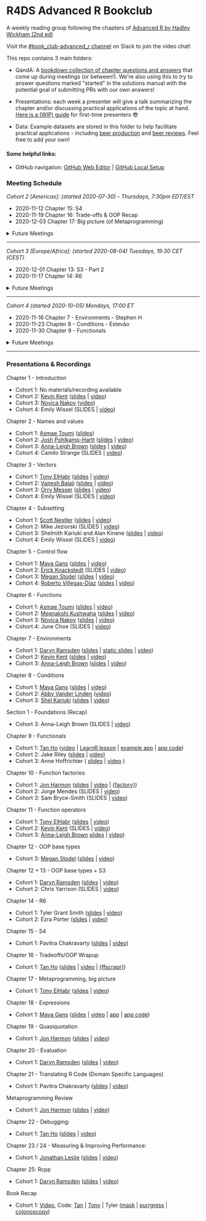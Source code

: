 # R4DS Advanced R Bookclub
A weekly reading group following the chapters of [Advanced R by Hadley Wickham (2nd ed)](https://adv-r.hadley.nz/)

Visit the [#book_club-advanced_r channel](https://r4ds.io/join) on Slack to join the video chat!

This repo contains 3 main folders:

- QandA: A [bookdown collection of chapter questions and answers](https://r4ds.github.io/bookclub-Advanced_R/QandA/docs/welcome.html) that come up during meetings (or between!). We're also using this to try to answer questions marked "started" in the solutions manual with the potential goal of submitting PRs with our own answers!

- Presentations: each week a presenter will give a talk summarizing the chapter and/or discussing practical applications of the topic at hand. [Here is a (WIP) guide](https://github.com/r4ds/bookclub-template/blob/master/Presentations/PresentationGuide.md) for first-time presenters :sunglasses:

- Data: Example datasets are stored in this folder to help facilitate practical applications - including [beer production](https://github.com/rfordatascience/tidytuesday/blob/master/data/2020/2020-03-31/readme.md) and [beer reviews](https://www.kaggle.com/rdoume/beerreviews). Feel free to add your own!

#### Some helpful links:
- GitHub navigation: [GitHub Web Editor](https://youtu.be/d41oc2OMAuI) | [GitHub Local Setup](https://www.youtube.com/watch?v=hNUNPkoledI)

### Meeting Schedule

*Cohort 2 [Americas]: (started 2020-07-30) - Thursdays, 7:30pm EDT/EST*

- 2020-11-12 Chapter 15: S4
- 2020-11-19 Chapter 16: Trade-offs & OOP Recap
- 2020-12-03 Chapter 17: Big picture (of Metaprogramming)

<details>
  <summary> Future Meetings </summary>

- 2020-12-10 Chapter 18: Expressions
- 2020-12-17 Chapter 19: Quasiquotation
- 2021-01-07 Chapter 20: Evaluation
- 2021-01-14 Chapter 21: Translating R code
- 2021-01-21 Metaprogramming Recap
- 2021-01-28 Chapter 22: Debugging
- 2021-02-04 Chapters 23 & 24: Measuring & Improving performance
- 2021-02-11 Chapter 25 Rewriting R code in C++
- 2021-02-18 Book Recap and Reflection

</details>

<hr>

*Cohort 3 [Europe/Africa]: (started 2020-08-04) Tuesdays, 19:30 CET (CEST)*

- 2020-12-01 Chapter 13: S3 - Part 2
- 2020-11-17 Chapter 14: R6

<details>
  <summary> Future Meetings </summary>

- 2020-12-01 Chapter 15: S4
- 2020-12-08 Chapter 16: Trade-offs & Section 3 Recap
- 2020-12-15 Chapter 17: Big picture (of Metaprogramming)
- 2020-12-22 Chapter 18: Expressions
- 2020-12-29 Chapter 19: Quasiquotation
- 2021-01-05 Chapter 20: Evaluation
- 2021-01-12 Chapter 21: Translating R code
- 2021-01-19 Section 4 Recap
- 2021-01-26 Chapter 22: Debugging
- 2021-02-02 Chapters 23 & 24: Measuring & Improving performance
- 2021-02-09 Chapter 25 Rewriting R code in C++
- 2021-02-16 Book Recap and Reflection

</details>

<hr>

*Cohort 4 (started 2020-10-05) Mondays, 17:00 ET*

- 2020-11-16 Chapter 7 - Environments - Stephen H
- 2020-11-23 Chapter 8 - Conditions - Estevão
- 2020-11-30 Chapter 9 - Functionals

<details>
  <summary> Future Meetings </summary>

- 2020-12-07 Chapter 10 - Function factories
- 2020-12-14 Chapter 11 - Function operators
- 2020-12-21 Chapter 12 - Base types (OOP)
- 2020-12-28 Chapter 13 - S3 - Roberto

</details>

<hr>

### Presentations & Recordings

Chapter 1 - Introduction

- Cohort 1: No materials/recording available
- Cohort 2: [Kevin Kent](https://twitter.com/kevin_m_kent) ([slides](https://docs.google.com/presentation/d/1oKhqSY6L6yI3yMwB4JB1eduLqu6UWPZ7Y1v32FK042I/edit?usp=sharing) | [video](https://www.youtube.com/watch?v=PCG52lU_YlA&t))
- Cohort 3: [Novica Nakov](https://twitter.com/novicanakov) ([video](https://www.youtube.com/watch?v=f6PuOnuZWBc))
- Cohort 4: Emily Wissel (SLIDES | [video](https://youtu.be/qDaJvX-Mpls))

Chapter 2 - Names and values

- Cohort 1: [Asmae Toumi](https://twitter.com/asmae_toumi) ([slides](https://r4ds.github.io/bookclub-Advanced_R/Presentations/Week02/Cohort1/Chap2slides.html#1))
- Cohort 2: [Josh Pohlkamp-Hartt](https://twitter.com/jpohlkamphartt) ([slides](https://r4ds.github.io/bookclub-Advanced_R/Presentations/Week02/Cohort2_America/Chapter2Slides.html#1) | [video](https://www.youtube.com/watch?v=pCiNj2JRK50&t))
- Cohort 3: [Anna-Leigh Brown](https://twitter.com/annaleighbrown2) ([slides](https://docs.google.com/presentation/d/1HNmri86BXWrLThgjECqHOKN7KEab01BTDZCUDT2xUo8/edit?usp=sharing) | [video](https://youtu.be/-bEXdOoxO_E))
- Cohort 4: Camilo Strange (SLIDES | [video](https://youtu.be/gcVU_F-L6zY))

Chapter 3 - Vectors

- Cohort 1: [Tony ElHabr](https://twitter.com/TonyElHabr) ([slides](https://r4ds.github.io/bookclub-Advanced_R/Presentations/Week03/Cohort1/Chap3slides.html#1) | [video](https://www.youtube.com/watch?v=pQ-xDAPEQaw))
- Cohort 2: [Vajresh Balaji](https://twitter.com/bvajresh) ([slides](https://r4ds.github.io/bookclub-Advanced_R/Presentations/Week03/Cohort2/Chapter3Slides.html#1) | [video](https://youtu.be/CpLM6SdpTFY))
- Cohort 3: [Orry Messer](https://twitter.com/orrymr) ([slides](https://r4ds.github.io/bookclub-Advanced_R/Presentations/Week03/Cohort3/Chapter_3.html#1) | [video](https://www.youtube.com/watch?v=9E4RlbW8vxU))
- Cohort 4: Emily Wissel (SLIDES | [video](https://youtu.be/LCAgxwm5Ydg))

Chapter 4 - Subsetting

- Cohort 1: [Scott Nestler](https://twitter.com/ScottNestler) ([slides](https://r4ds.github.io/bookclub-Advanced_R/Presentations/Week04/Cohort1/Chap4slides.html#1) | [video](https://www.youtube.com/watch?v=eLMpCc0t1cg))
- Cohort 2: Mike Jeziorski (SLIDES | [video](https://www.youtube.com/watch?v=Mhq-TX4eA64))
- Cohort 3: Shelmith Kariuki and Alan Kinene ([slides](https://r4ds.github.io/bookclub-Advanced_R/Presentations/Week04/Cohort3/chapter4.html#1) | [video](https://www.youtube.com/watch?v=CvvXkXiF3Ig))
- Cohort 4: Emily Wissel (SLIDES | [video](https://youtu.be/Hxghhpe9fYs))

Chapter 5 - Control flow

- Cohort 1: [Maya Gans](https://maya.rbind.io) ([slides](https://r4ds.github.io/bookclub-Advanced_R/Presentations/Week05/Cohort1/Chapter5.html#1) | [video](https://www.youtube.com/watch?v=96eY6YS_3hU))
- Cohort 2: [Erick Knackstedt](https://twitter.com/Eknackstedt) (SLIDES | [video](https://www.youtube.com/watch?v=x5I_uHnMxIk))
- Cohort 3: [Megan Stodel](www.meganstodel.com) ([slides](https://r4ds.github.io/bookclub-Advanced_R/Presentations/Week05/Cohort3/Control-Flow.pdf) | [video](https://www.youtube.com/watch?v=u6UMGWDuxDE))
- Cohort 4: [Roberto Villegas-Diaz](https://github.com/villegar) ([slides](https://r4ds.github.io/bookclub-Advanced_R/Presentations/Week05/Cohort4/Chapter5) | [video](https://youtu.be/G4YOvwsSw2Q))

Chapter 6 - Functions

- Cohort 1: [Asmae Toumi](https://twitter.com/asmae_toumi) ([slides](https://r4ds.github.io/bookclub-Advanced_R/Presentations/Week06/Cohort1/Chap6slides.html#1) | [video](https://youtu.be/UwzGhMndWzs))
- Cohort 2: [Meenakshi Kushwaha](https://twitter.com/envhealthspeak) ([slides](https://r4ds.github.io/bookclub-Advanced_R/Presentations/Week06/Cohort2/#1) | [video](https://www.youtube.com/watch?v=51PMEM4Efb8))
- Cohort 3: [Novica Nakov](https://twitter.com/novicanakov) ([slides](https://r4ds.github.io/bookclub-Advanced_R/Presentations/Week06/Cohort3/Chap6slides.html#1) | [video]())
- Cohort 4: June Choe (SLIDES | [video](https://youtu.be/lg5rzOU6lsg))

Chapter 7 - Environments

- Cohort 1: [Daryn Ramsden](https://twitter.com/thisisdaryn)  ([slides](https://r4dscommunity.shinyapps.io/environments/) | [static slides](https://r4ds.github.io/bookclub-Advanced_R/Presentations/Week07/Cohort1/Chap7Slides.html#1) | [video](https://www.youtube.com/watch?v=mk7iu1-P8ZU))
- Cohort 2: [Kevin Kent](https://twitter.com/kevin_m_kent) ([slides](https://r4ds.github.io/bookclub-Advanced_R/Presentations/Week07/Cohort2/2020_09_17_advancedR_environments.html) | [video](https://www.youtube.com/watch?v=syRMRYKN30k))
- Cohort 3: [Anna-Leigh Brown](https://twitter.com/annaleighbrown2) ([slides](https://r4ds.github.io/bookclub-Advanced_R/Presentations/Week07/Cohort3/Environments/Environments.html) | [video](https://youtu.be/fW7Di01gLhw))

Chapter 8 - Conditions

- Cohort 1: [Maya Gans](https://maya.rbind.io) ([slides](https://r4ds.github.io/bookclub-Advanced_R/Presentations/Week08/Cohort1/Chapter8.html#1) | [video](https://www.youtube.com/watch?v=mwiNe083DLU))
- Cohort 2: [Abby Vander Linden](https://twitter.com/nopeantelope?lang=en) ([video](https://youtu.be/ZFUr7YRSu2o))
- Cohort 3: [Shel Kariuki](https://twitter.com/Shel_Kariuki) ([slides](https://r4ds.github.io/bookclub-Advanced_R/Presentations/Week08/Cohort3/chapter8.html#1) | [video](https://youtu.be/UZhrsVz6wi0))

Section 1 - Foundations (Recap)

- Cohort 3: Anna-Leigh Brown (SLIDES | [video](https://youtu.be/Wt7p71_BuYY))

Chapter 9 - Functionals

- Cohort 1: [Tan Ho](https://twitter.com/_tanho) ([video](https://youtu.be/o0a6aJ4kCkU) | [LearnR lesson](https://apps.tanho.ca/app_direct/advr_w9_learnr/) | [example app](https://apps.tanho.ca/app_direct/advr_w9_app/) | [app code](https://github.com/r4ds/bookclub-Advanced_R/tree/master/Presentations/Week09/Cohort1/))
- Cohort 2: Jake Riley ([slides](https://r4ds.github.io/bookclub-Advanced_R/Presentations/Week09/Cohort2/AdvRchap09.html) | [video](https://youtu.be/YrZ13_4vUMw))
- Cohort 3: Anne Hoffrichter ( [slides](https://r4ds.github.io/bookclub-Advanced_R/Presentations/Week09/Cohort3/Chapter9Functionals.html) | [video](https://youtu.be/DUHXo527mHs) )

Chapter 10 - Function factories

- Cohort 1: [Jon Harmon](https://twitter.com/jonthegeek) ([slides](https://r4ds.github.io/bookclub-Advanced_R/Presentations/Week10/Cohort1/Chapter10.html#1) | [video](https://www.youtube.com/watch?v=enI5Ynq6olI) | [{factory}](https://cran.r-project.org/package=factory))
- Cohort 2: Jorge Mendes (SLIDES | [video](https://youtu.be/U-CoF7MCik0))
- Cohort 3: Sam Bryce-Smith (SLIDES | [video](https://youtu.be/qgn7WTITnNs))

Chapter 11 - Function operators

- Cohort 1: [Tony ElHabr](https://twitter.com/TonyElHabr) ([slides](https://r4ds.github.io/bookclub-Advanced_R/Presentations/Week11/Cohort1/Chapter11.html#1) | [video](https://www.youtube.com/watch?v=zzUY03gt_pA&feature=youtu.be))
- Cohort 2: [Kevin Kent](https://twitter.com/kevin_m_kent) (SLIDES | [video](https://youtu.be/fD1QJB2pHik))
- Cohort 3: [Anna-Leigh Brown](https://twitter.com/annaleighbrown2) [slides](https://r4ds.github.io/bookclub-Advanced_R/Presentations/Week11/Cohort3/function_operators.html) | [video](https://youtu.be/fW7Di01gLhw))

Chapter 12 - OOP base types
- Cohort 3: [Megan Stodel](https://twitter.com/MeganStodel) ([slides](https://github.com/MeganStodel/bookclub-Advanced_R/tree/cohort-3-base-types/Presentations/Week12/Cohort3)  | [video](https://youtu.be/IL6iJhAsZAY))

Chapter 12 + 13 - OOP base types + S3

- Cohort 1: [Daryn Ramsden](https://twitter.com/thisisdaryn) ([slides](https://r4ds.github.io/bookclub-Advanced_R/Presentations/Week12/Cohort1/Advanced_R_12to13_OOP_S3.html#1) | [video](https://www.youtube.com/watch?v=Fy3JF5Em6qY&feature=youtu.be))
- Cohort 2: Chris Yarrison (SLIDES | [video](https://youtu.be/9GkgNC15EAw))

Chapter 14 - R6

- Cohort 1: Tyler Grant Smith ([slides](https://r4ds.github.io/bookclub-Advanced_R/Presentations/Week13/Cohort1/Chapter14.html#1) | [video](https://www.youtube.com/watch?v=hPjaOdprgow&feature=youtu.be))
- Cohort 2: Ezra Porter ([slides](https://r4ds.github.io/bookclub-Advanced_R/Presentations/Week13/Cohort2/Chapter-14.html#1) | [video](https://youtu.be/LVkDJ28XJUE))

Chapter 15 - S4

- Cohort 1: Pavitra Chakravarty ([slides](https://r4ds.github.io/bookclub-Advanced_R/Presentations/Week14/Cohort1/Chapter15.html#1) | [video](https://www.youtube.com/watch?v=a1jzpWiksyA&feature=youtu.be))

Chapter 16 - Tradeoffs/OOP Wrapup

- Cohort 1: [Tan Ho](https://twitter.com/_tanho) ([slides](https://r4ds.github.io/bookclub-Advanced_R/Presentations/Week15/Cohort1/AdvR-W15_Tradeoffs.html#1) | [video](https://www.youtube.com/watch?v=W1uc8HbyZvI&feature=youtu.be) | [{ffscrapr}](https://github.com/dynastyprocess/ffscrapr))

Chapter 17 - Metaprogramming, big picture

- Cohort 1: [Tony ElHabr](https://twitter.com/TonyElHabr) ([slides](https://r4ds.github.io/bookclub-Advanced_R/Presentations/Week16/Cohort1/Chapter17.html#1) | [video](https://www.youtube.com/watch?v=10gRbFMoh7g))

Chapter 18 - Expressions

- Cohort 1: [Maya Gans](https://maya.rbind.io) ([slides](https://r4ds.github.io/bookclub-Advanced_R/Presentations/Week17/Cohort1/Chapter18.html#1) | [video](https://youtu.be/2NixH3QAerQ) | [app](https://r4dscommunity.shinyapps.io/adv_r-expressions/) | [app code](https://github.com/r4ds/bookclub-Advanced_R/tree/master/Presentations/Week17/Cohort1/expressions))

Chapter 19 - Quasiquotation

- Cohort 1: [Jon Harmon](https://twitter.com/jonthegeek) ([slides](https://r4ds.github.io/bookclub-Advanced_R/Presentations/Week18/Cohort1/Chapter19.html#1) | [video](https://youtu.be/tbByqsRRvdE))

Chapter 20 - Evaluation

- Cohort 1: [Daryn Ramsden](https://twitter.com/thisisdaryn) ([slides](https://r4ds.github.io/bookclub-Advanced_R/Presentations/Week19/Cohort1/AdvRChapter20#1) | [video](https://www.youtube.com/watch?v=4En_Ypvtjqw))

Chapter 21 - Translating R Code (Domain Specific Languages)

- Cohort 1: Pavitra Chakravarty ([slides](https://r4ds.github.io/bookclub-Advanced_R/Presentations/Week20/Cohort1/Chapter21.html#1) | [video](https://www.youtube.com/watch?v=fixyitpXrwY))

Metaprogramming Review

- Cohort 1: [Jon Harmon](https://twitter.com/JonTheGeek) ([slides](https://r4ds.github.io/bookclub-Advanced_R/Presentations/Week22/cohort1/metaprogramming_review.html#1) | [video](https://www.youtube.com/watch?v=h3RNPyhIjas))

Chapter 22 - Debugging:

- Cohort 1: [Tan Ho](https://twitter.com/_tanho) ([slides](https://r4ds.github.io/bookclub-Advanced_R/Presentations/Week21/Cohort1/AdvR_Ch22_Debugging) | [video](https://www.youtube.com/watch?v=ROMefwMuqXU))

Chapter 23 / 24 - Measuring & Improving Performance:

- Cohort 1: [Jonathan Leslie](https://twitter.com/jlesliedata) ([slides](https://r4ds.github.io/bookclub-Advanced_R/Presentations/Week23/Cohort1/Chapters23-24.html) | [video](https://www.youtube.com/watch?v=YngflemRSD0))

Chapter 25: Rcpp

- Cohort 1: [Daryn Ramsden](https://twitter.com/thisisdaryn) ([slides](https://r4ds.github.io/bookclub-Advanced_R/Presentations/Week24/Cohort1/Chapter25.html) | [video](https://youtu.be/2JDeacWl1DM))

Book Recap

- Cohort 1: [Video](https://www.youtube.com/watch?v=sLWCelHpcqc), Code: [Tan](https://r4ds.github.io/bookclub-Advanced_R/Presentations/Week25/Cohort1/Tan-TIL.html) | [Tony](https://r4ds.github.io/bookclub-Advanced_R/Presentations/Week25/Cohort1/Tony-Timely.html) | Tyler ([mask](https://github.com/TylerGrantSmith/mask/tree/rewrite/R) | [purrgress](https://github.com/TylerGrantSmith/purrrgress) | [colonoscopy](https://github.com/TylerGrantSmith/colonoscopy))
